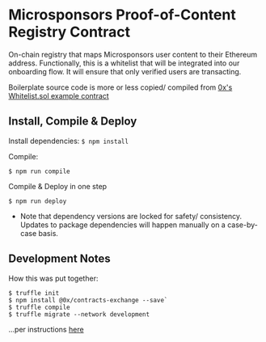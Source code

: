 # Microsponsors Proof-of-Content Registry Contract

On-chain registry that maps Microsponsors user content to their Ethereum address. Functionally, this is a whitelist that will be integrated into our onboarding flow. It will ensure that only verified users are transacting.

Boilerplate source code is more or less copied/ compiled from [0x's Whitelist.sol example contract](https://github.com/0xProject/0x-monorepo/blob/development/contracts/exchange/contracts/examples/Whitelist.sol)

## Install, Compile & Deploy

Install dependencies:
`$ npm install`

Compile:
```
$ npm run compile
```

Compile & Deploy in one step
```
$ npm run deploy
```

* Note that dependency versions are locked for safety/ consistency. Updates to package dependencies will happen manually on a case-by-case basis.


## Development Notes
How this was put together:
```
$ truffle init
$ npm install @0x/contracts-exchange --save`
$ truffle compile
$ truffle migrate --network development
```
...per instructions [here](https://github.com/0xProject/0x-monorepo/tree/development/contracts/exchange)

